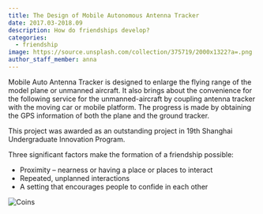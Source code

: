 ```yaml
---
title: The Design of Mobile Autonomous Antenna Tracker
date: 2017.03-2018.09
description: How do friendships develop?
categories:
  - friendship
image: https://source.unsplash.com/collection/375719/2000x1322?a=.png
author_staff_member: anna
---
```

Mobile Auto Antenna Tracker is designed to enlarge the flying range of the model plane or unmanned aircraft. It also brings about the convenience for the following service for the unmanned-aircraft by coupling antenna tracker with the moving car or mobile platform. The progress is made by obtaining the GPS information of both the plane and the ground tracker.
   
This project was awarded as an outstanding project in 19th Shanghai Undergraduate Innovation Program.

Three significant factors make the formation of a friendship possible:

* Proximity – nearness or having a place or places to interact
* Repeated, unplanned interactions
* A setting that encourages people to confide in each other

![Coins](https://source.unsplash.com/random/1500x1000)
